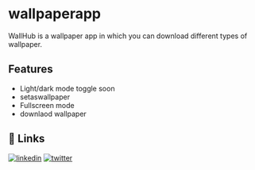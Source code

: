 # wallpaperapp

WallHub is a wallpaper app in which you can download different types of wallpaper.

## Features

- Light/dark mode toggle soon
- setaswallpaper
- Fullscreen mode
- downlaod wallpaper

## 🔗 Links

[![linkedin](https://img.shields.io/badge/linkedin-0A66C2?style=for-the-badge&logo=linkedin&logoColor=white)](https://www.linkedin.com/in/suraj-negi-898578243)
[![twitter](https://img.shields.io/badge/twitter-1DA1F2?style=for-the-badge&logo=twitter&logoColor=white)](https://twitter.com/is_this_suraj)



